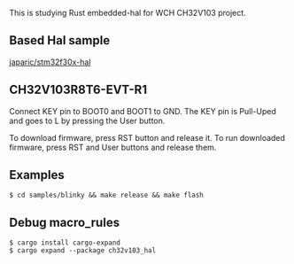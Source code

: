 This is studying Rust embedded-hal for WCH CH32V103 project.

## Based Hal sample

[japaric/stm32f30x-hal](https://github.com/japaric/stm32f30x-hal)

## CH32V103R8T6-EVT-R1

Connect KEY pin to BOOT0 and BOOT1 to GND.
The KEY pin is Pull-Uped and goes to L by pressing the User button.

To download firmware, press RST button and release it.
To run downloaded firmware, press RST and User buttons and release them.

## Examples

```
$ cd samples/blinky && make release && make flash

```

## Debug macro_rules

```
$ cargo install cargo-expand
$ cargo expand --package ch32v103_hal
```
